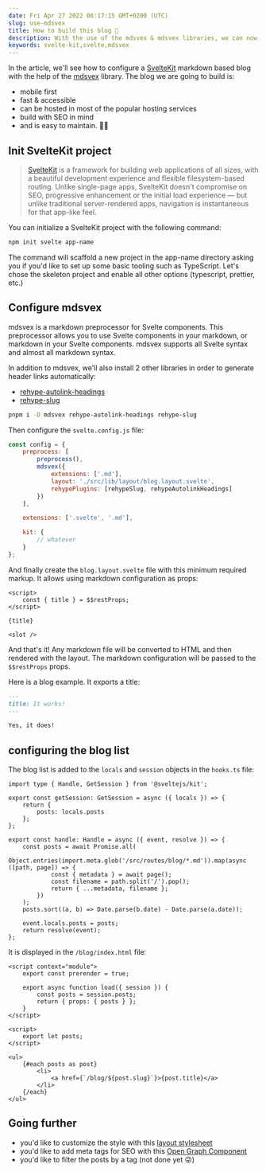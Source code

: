 ```yaml
---
date: Fri Apr 27 2022 06:17:15 GMT+0200 (UTC)
slug: use-mdsvex
title: How to build this blog 🔨
description: With the use of the mdsvex & mdsvex libraries, we can now easily create a blog post with very few boilerplate to write.
keywords: svelte-kit,svelte,mdsvex
---
```


In the article, we'll see how to configure a [SvelteKit](https://kit.svelte.dev/) markdown based blog with the help of the [mdsvex](https://mdsvex.com/) library. The blog we are going to build is:

- mobile first
- fast & accessible
- can be hosted in most of the popular hosting services
- build with SEO in mind
- and is easy to maintain. 😮‍💨

## Init SvelteKit project

> [SvelteKit](https://kit.svelte.dev/) is a framework for building web applications of all sizes, with a beautiful development experience and flexible filesystem-based routing. Unlike single-page apps, SvelteKit doesn't compromise on SEO, progressive enhancement or the initial load experience — but unlike traditional server-rendered apps, navigation is instantaneous for that app-like feel.

You can initialize a SvelteKit project with the following command:

```bash
npm init svelte app-name
```

The command will scaffold a new project in the app-name directory asking you if you'd like to set up some basic tooling such as TypeScript. Let's chose the skeleton project and enable all other options (typescript, prettier, etc.)

## Configure mdsvex

mdsvex is a markdown preprocessor for Svelte components. This preprocessor allows you to use Svelte components in your markdown, or markdown in your Svelte components. mdsvex supports all Svelte syntax and almost all markdown syntax.

In addition to mdsvex, we'll also install 2 other libraries in order to generate header links automatically:

- [rehype-autolink-headings](https://github.com/rehypejs/rehype-autolink-headings)
- [rehype-slug](https://github.com/rehypejs/rehype-slug)

```bash
pnpm i -D mdsvex rehype-autolink-headings rehype-slug
```

Then configure the `svelte.config.js` file:

```js
const config = {
	preprocess: [
		preprocess(),
		mdsvex({
			extensions: ['.md'],
			layout: './src/lib/layout/blog.layout.svelte',
			rehypePlugins: [rehypeSlug, rehypeAutolinkHeadings]
		})
	],

	extensions: ['.svelte', '.md'],

	kit: {
		// whatever
	}
};
```

And finally create the `blog.layout.svelte` file with this minimum required markup. It allows using markdown configuration as props:

```svelte
<script>
	const { title } = $$restProps;
</script>

{title}

<slot />
```

And that's it! Any markdown file will be converted to HTML and then rendered with the layout. The markdown configuration will be passed to the `$$restProps` props.

Here is a blog example. It exports a title:

```md
---
title: It works!
---

Yes, it does!
```

## configuring the blog list

The blog list is added to the `locals` and `session` objects in the `hooks.ts` file:

```svelte
import type { Handle, GetSession } from '@sveltejs/kit';

export const getSession: GetSession = async ({ locals }) => {
	return {
		posts: locals.posts
	};
};

export const handle: Handle = async ({ event, resolve }) => {
	const posts = await Promise.all(
		Object.entries(import.meta.glob('/src/routes/blog/*.md')).map(async ([path, page]) => {
			const { metadata } = await page();
			const filename = path.split('/').pop();
			return { ...metadata, filename };
		})
	);
	posts.sort((a, b) => Date.parse(b.date) - Date.parse(a.date));

	event.locals.posts = posts;
	return resolve(event);
};
```

It is displayed in the `/blog/index.html` file:

```svelte
<script context="module">
	export const prerender = true;

	export async function load({ session }) {
		const posts = session.posts;
		return { props: { posts } };
	}
</script>

<script>
	export let posts;
</script>

<ul>
	{#each posts as post}
		<li>
			<a href={`/blog/${post.slug}`}>{post.title}</a>
		</li>
	{/each}
</ul>
```

## Going further

- you'd like to customize the style with this [layout stylesheet](https://github.com/Ennoriel/machyme/blob/edf654885b8a5bea0b6090ec28bf8a43a7ca84a2/src/lib/layout/blog.layout.svelte)
- you'd like to add meta tags for SEO with this [Open Graph Component](https://github.com/Ennoriel/machyme/blob/edf654885b8a5bea0b6090ec28bf8a43a7ca84a2/src/lib/components/OpenGraph.svelte)
- you'd like to filter the posts by a tag (not done yet 😜)
